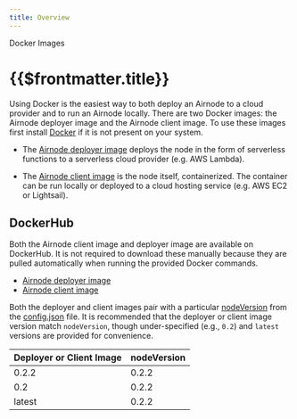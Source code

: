 ```yaml
---
title: Overview
---
```


<TitleSpan>Docker Images</TitleSpan>

# {{$frontmatter.title}}

<TocHeader />
<TOC class="table-of-contents" :include-level="[2,3]" />

Using Docker is the easiest way to both deploy an Airnode to a cloud provider
and to run an Airnode locally. There are two Docker images: the Airnode deployer
image and the Airnode client image. To use these images first install
[Docker](https://docs.docker.com/get-docker/) if it is not present on your
system.

- The [Airnode deployer image](./deployer-image.md) deploys the node in the form
  of serverless functions to a serverless cloud provider (e.g. AWS Lambda).

- The [Airnode client image](client-image.md) is the node itself, containerized.
  The container can be run locally or deployed to a cloud hosting service (e.g.
  AWS EC2 or Lightsail).

## DockerHub

Both the Airnode client image and deployer image are available on DockerHub. It
is not required to download these manually because they are pulled automatically
when running the provided Docker commands.

- [Airnode deployer image](https://hub.docker.com/r/api3/airnode-deployer)
- [Airnode client image](https://hub.docker.com/r/api3/airnode-client)

Both the deployer and client images pair with a particular
[nodeVersion](../../reference/deployment-files/config-json.md#nodeversion) from
the [config.json](../../reference/examples/config-json.md) file. It is
recommended that the deployer or client image version match `nodeVersion`,
though under-specified (e.g., `0.2`) and `latest` versions are provided for
convenience.

| Deployer or Client Image | nodeVersion |
| ------------------------ | ----------- |
| 0.2.2                    | 0.2.2       |
| 0.2                      | 0.2.2       |
| latest                   | 0.2.2       |
